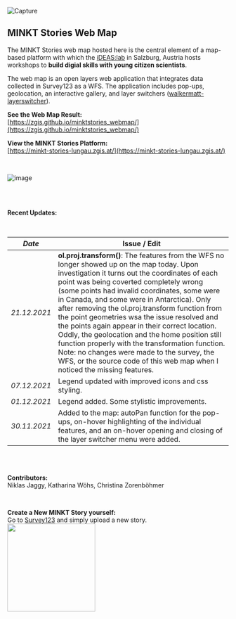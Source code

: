 ![Capture](https://user-images.githubusercontent.com/81073205/152940824-5ef1258c-252a-4812-8d9d-db597b0784ee.PNG)
## MINKT Stories Web Map

The MINKT Stories web map hosted here is the central element of a map-based platform with which the [iDEAS:lab](https://ideaslab.plus.ac.at/) in Salzburg, Austria hosts workshops to **build digial skills with young citizen scientists**.

The web map is an open layers web application that integrates data collected in Survey123 as a WFS. The application includes pop-ups, geolocation, an interactive gallery, and layer switchers ([walkermatt-layerswitcher](https://github.com/walkermatt/ol-layerswitcher)).

**See the Web Map Result:** <br/>
[https://zgis.github.io/minktstories_webmap/](https://zgis.github.io/minktstories_webmap/)

**View the MINKT Stories Platform:** <br/>
[https://minkt-stories-lungau.zgis.at/](https://minkt-stories-lungau.zgis.at/)


<br/>

![image](https://user-images.githubusercontent.com/81073205/143590945-9ffa7b3e-0f4c-4597-8e14-29defc484a87.png)

<br/>
<br/>

**Recent Updates:** 

<br/>

| _Date_  | Issue / Edit |
| ------------- | ------------- |
| _21.12.2021_  | **ol.proj.transform()**: The features from the WFS no longer showed up on the map today. Upon investigation it turns out the coordinates of each point was being coverted completely wrong (some points had invalid coordinates, some were in Canada, and some were in Antarctica). Only after removing the ol.proj.transform function from the point geometries wsa the issue resolved and the points again appear in their correct location. Oddly, the geolocation and the home position still function properly with the transformation function. Note: no changes were made to the survey, the WFS, or the source code of this web map when I noticed the missing features.  | 
| _07.12.2021_  | Legend updated with improved icons and css styling. |
| _01.12.2021_  | Legend added. Some stylistic improvements. |
|  _30.11.2021_  | Added to the map: autoPan function for the pop-ups, on-hover highlighting of the individual features, and an on-hover opening and closing of the layer switcher menu were added.  |

<br/>
<br/>

**Contributors:** <br/>
Niklas Jaggy, Katharina Wöhs, Christina Zorenböhmer


<br/>

**Create a New MINKT Story yourself:** <br/>
Go to [Survey123](https://survey123.arcgis.com/share/b6e023860648421f832ce0e93ad14aec) and simply upload a new story. <br/>
<img align="center" src="https://user-images.githubusercontent.com/81073205/144023964-5ae8c0b1-2d0c-480d-9278-e644319403a5.png" width="200" height="200">
